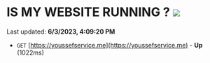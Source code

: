# IS MY WEBSITE RUNNING ? [![](https://img.shields.io/static/v1?label=Sponsor&message=%E2%9D%A4&logo=GitHub&color=%23fe8e86)](https://github.com/sponsors/<username>)

Last updated: **6/3/2023, 4:09:20 PM**

- `GET` [https://youssefservice.me](https://youssefservice.me) - **Up** (1022ms)
